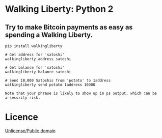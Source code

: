 # Walking Liberty: Python 2
## Try to make Bitcoin payments as easy as spending a Walking Liberty.

```
pip install walkingliberty

# Get address for 'satoshi'
walkingliberty address satoshi

# Get balance for 'satoshi'
walkingliberty balance satoshi

# Send 10,000 Satoshis from 'potato' to 1address
walkingliberty send potato 1address 10000

Note that your phrase is likely to show up in ps output, which can be a security risk.
```

# Licence

[Unlicense/Public domain](LICENSE.txt)
